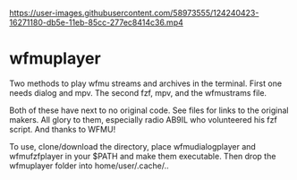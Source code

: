 

https://user-images.githubusercontent.com/58973555/124240423-16271180-db5e-11eb-85cc-277ec8414c36.mp4

# wfmuplayer
Two methods to play wfmu streams and archives in the terminal. First one needs dialog and mpv. The second fzf, mpv, and the wfmustrams file. 

Both of these have next to no original code. See files for links to the original makers. All glory to them, especially radio AB9IL who volunteered his fzf script. And thanks to WFMU!

To use, clone/download the directory, place wfmudialogplayer and wfmufzfplayer in your $PATH and make them executable. Then drop the wfmuplayer folder into home/user/.cache/..
